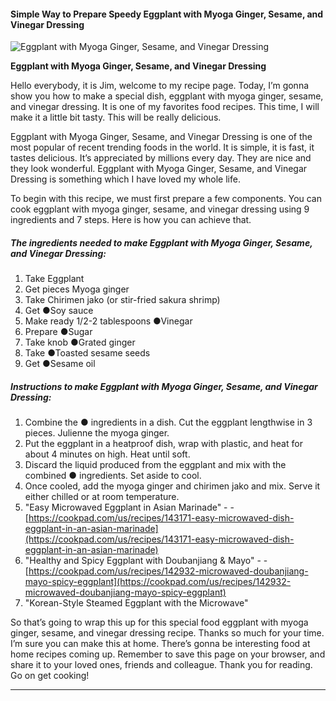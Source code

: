             

#### Simple Way to Prepare Speedy Eggplant with Myoga Ginger, Sesame, and Vinegar Dressing

![Eggplant with Myoga Ginger, Sesame, and Vinegar Dressing](https://img-global.cpcdn.com/recipes/6020837351096320/751x532cq70/eggplant-with-myoga-ginger-sesame-and-vinegar-dressing-recipe-main-photo.jpg)

**Eggplant with Myoga Ginger, Sesame, and Vinegar Dressing**

Hello everybody, it is Jim, welcome to my recipe page. Today, I’m gonna show you how to make a special dish, eggplant with myoga ginger, sesame, and vinegar dressing. It is one of my favorites food recipes. This time, I will make it a little bit tasty. This will be really delicious.

Eggplant with Myoga Ginger, Sesame, and Vinegar Dressing is one of the most popular of recent trending foods in the world. It is simple, it is fast, it tastes delicious. It’s appreciated by millions every day. They are nice and they look wonderful. Eggplant with Myoga Ginger, Sesame, and Vinegar Dressing is something which I have loved my whole life.

To begin with this recipe, we must first prepare a few components. You can cook eggplant with myoga ginger, sesame, and vinegar dressing using 9 ingredients and 7 steps. Here is how you can achieve that.

##### The ingredients needed to make Eggplant with Myoga Ginger, Sesame, and Vinegar Dressing:

1.  Take Eggplant
2.  Get pieces Myoga ginger
3.  Take Chirimen jako (or stir-fried sakura shrimp)
4.  Get ●Soy sauce
5.  Make ready 1/2-2 tablespoons ●Vinegar
6.  Prepare ●Sugar
7.  Take knob ●Grated ginger
8.  Take ●Toasted sesame seeds
9.  Get ●Sesame oil

##### Instructions to make Eggplant with Myoga Ginger, Sesame, and Vinegar Dressing:

1.  Combine the ● ingredients in a dish. Cut the eggplant lengthwise in 3 pieces. Julienne the myoga ginger.
2.  Put the eggplant in a heatproof dish, wrap with plastic, and heat for about 4 minutes on high. Heat until soft.
3.  Discard the liquid produced from the eggplant and mix with the combined ● ingredients. Set aside to cool.
4.  Once cooled, add the myoga ginger and chirimen jako and mix. Serve it either chilled or at room temperature.
5.  "Easy Microwaved Eggplant in Asian Marinade" - - [https://cookpad.com/us/recipes/143171-easy-microwaved-dish-eggplant-in-an-asian-marinade](https://cookpad.com/us/recipes/143171-easy-microwaved-dish-eggplant-in-an-asian-marinade)
6.  "Healthy and Spicy Eggplant with Doubanjiang & Mayo" - - [https://cookpad.com/us/recipes/142932-microwaved-doubanjiang-mayo-spicy-eggplant](https://cookpad.com/us/recipes/142932-microwaved-doubanjiang-mayo-spicy-eggplant)
7.  "Korean-Style Steamed Eggplant with the Microwave"

So that’s going to wrap this up for this special food eggplant with myoga ginger, sesame, and vinegar dressing recipe. Thanks so much for your time. I’m sure you can make this at home. There’s gonna be interesting food at home recipes coming up. Remember to save this page on your browser, and share it to your loved ones, friends and colleague. Thank you for reading. Go on get cooking!

* * *